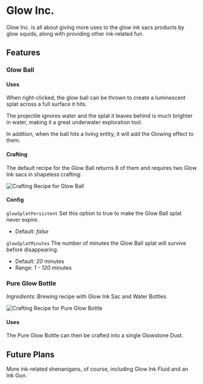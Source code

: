 # Glow Inc.
Glow Inc. is all about giving more uses to the glow ink sacs products by glow squids, along with providing other ink-related fun.

## Features

### **Glow Ball**
#### Uses
When right-clicked, the glow ball can be thrown to create a luminescent splat across a full surface it hits. 

The projectile ignores water and the splat it leaves behind is much brighter in water, making it a great underwater exploration tool.

In addition, when the ball hits a living entity, it will add the Glowing effect to them.

#### Crafting
The default recipe for the Glow Ball returns 8 of them and requires two Glow Ink sacs in shapeless crafting:

![Crafting Recipe for Glow Ball](https://i.imgur.com/CKVQSlR.png)

#### Config
`glowSplatPersistent` Set this option to true to make the Glow Ball splat never expire.
* Default: _false_

`glowSplatMinutes` The number of minutes the Glow Ball splat will survive before disappearing. 
* Default: _20_ minutes
* Range: _1 - 120_ minutes

### **Pure Glow Bottle**
*Ingredients*: Brewing recipe with Glow Ink Sac and Water Bottles

![Crafting Recipe for Pure Glow Bottle](https://i.imgur.com/eWIUqxV.png)

#### Uses
The Pure Glow Bottle can then be crafted into a single Glowstone Dust.

## Future Plans
More ink-related shenanigans, of course, including Glow Ink Fluid and an Ink Gun.